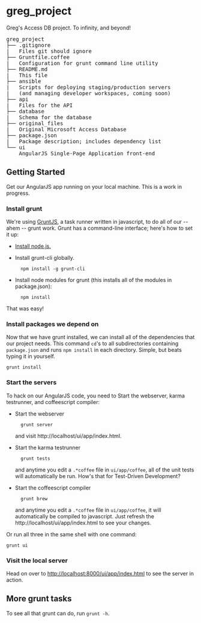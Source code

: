 greg_project
============

Greg's Access DB project. To infinity, and beyond!

<pre>
greg_project
├── .gitignore
|   Files git should ignore
├── Gruntfile.coffee
|   Configuration for grunt command line utility
├── README.md
|   This file
├── ansible
|   Scripts for deploying staging/production servers
|   (and managing developer workspaces, coming soon)
├── api
|   Files for the API
├── database
|   Schema for the database
├── original_files
|   Original Microsoft Access Database
├── package.json
|   Package description; includes dependency list
└── ui
    AngularJS Single-Page Application front-end
</pre>

## Getting Started
Get our AngularJS app running on your local machine.
This is a work in progress.

### Install grunt

We're using [GruntJS](http://gruntjs.com/), a task runner written in javascript,
to do all of our -- ahem -- grunt work.
Grunt has a command-line interface; here's how to set it up:

- [Install node.js.](http://nodejs.org/download/)
- Install grunt-cli globally.

        npm install -g grunt-cli
        
- Install node modules for grunt (this installs all of the modules in package.json):

        npm install
        
That was easy!

### Install packages we depend on

Now that we have grunt installed,
we can install all of the dependencies that our project needs.
This command `cd`'s to all subdirectories containing `package.json`
and runs `npm install` in each directory.
Simple, but beats typing it in yourself.

    grunt install
        
### Start the servers
To hack on our AngularJS code, you need to Start the webserver,
karma testrunner, and coffeescript compiler:

- Start the webserver

        grunt server
        
    and visit http://localhost/ui/app/index.html.
    
- Start the karma testrunner

        grunt tests
        
    and anytime you edit a `.*coffee` file in `ui/app/coffee`,
    all of the unit tests will automatically be run.
    How's that for Test-Driven Development?
        
- Start the coffeescript compiler

        grunt brew
        
    and anytime you edit a `.*coffee` file in `ui/app/coffee`,
    it will automatically be compiled to javascript.
    Just refresh the http://localhost/ui/app/index.html to see your changes.
        
Or run all three in the same shell with one command:

    grunt ui

### Visit the local server

Head on over to [http://localhost:8000/ui/app/index.html](http://localhost:8000/ui/app/index.html) to see the server in action.
        
## More grunt tasks
To see all that grunt can do, run `grunt -h`.
